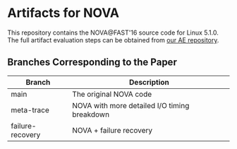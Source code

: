 # Artifacts for NOVA

This repository contains the NOVA@FAST'16 source code for Linux 5.1.0. The full artifact evaluation steps can be obtained from [our AE repository](https://github.com/WOFS-for-PM/tests).

## Branches Corresponding to the Paper

| **Branch**              | **Description**                                                                 |
|-------------------------|----------------------------------------------------------------------------------|
| main                  | The original NOVA code                                   |
| meta-trace       | NOVA with more detailed I/O timing breakdown                                                  |
| failure-recovery              | NOVA + failure recovery                                                  |